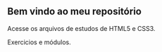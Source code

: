 ## Bem vindo ao meu repositório 

Acesse os arquivos de estudos de HTML5 e CSS3.

Exercicios e módulos.
